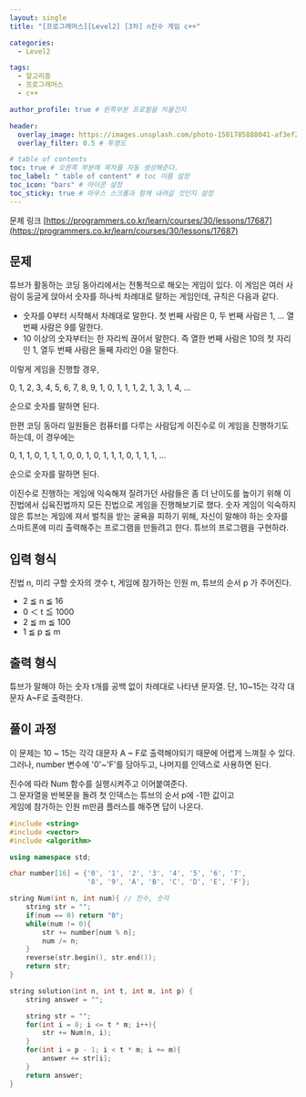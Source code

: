 ```yaml
---
layout: single
title: "[프로그래머스][Level2] [3차] n진수 게임 c++"

categories:
  - Level2

tags:
  - 알고리즘
  - 프로그래머스
  - c++

author_profile: true # 왼쪽부분 프로필을 띄울건지

header:
  overlay_image: https://images.unsplash.com/photo-1501785888041-af3ef285b470?ixlib=rb-1.2.1&ixid=eyJhcHBfaWQiOjEyMDd9&auto=format&fit=crop&w=1350&q=80
  overlay_filter: 0.5 # 투명도

# table of contents
toc: true # 오른쪽 부분에 목차를 자동 생성해준다.
toc_label: " table of content" # toc 이름 설정
toc_icon: "bars" # 아이콘 설정
toc_sticky: true # 마우스 스크롤과 함께 내려갈 것인지 설정
---
```


문제 링크 [https://programmers.co.kr/learn/courses/30/lessons/17687](https://programmers.co.kr/learn/courses/30/lessons/17687)

## 문제

튜브가 활동하는 코딩 동아리에서는 전통적으로 해오는 게임이 있다. 이 게임은 여러 사람이 둥글게 앉아서 숫자를 하나씩 차례대로 말하는 게임인데, 규칙은 다음과 같다.

- 숫자를 0부터 시작해서 차례대로 말한다. 첫 번째 사람은 0, 두 번째 사람은 1, … 열 번째 사람은 9를 말한다.
- 10 이상의 숫자부터는 한 자리씩 끊어서 말한다. 즉 열한 번째 사람은 10의 첫 자리인 1, 열두 번째 사람은 둘째 자리인 0을 말한다.

이렇게 게임을 진행할 경우,

0, 1, 2, 3, 4, 5, 6, 7, 8, 9, 1, 0, 1, 1, 1, 2, 1, 3, 1, 4, …

순으로 숫자를 말하면 된다.

한편 코딩 동아리 일원들은 컴퓨터를 다루는 사람답게 이진수로 이 게임을 진행하기도 하는데, 이 경우에는

0, 1, 1, 0, 1, 1, 1, 0, 0, 1, 0, 1, 1, 1, 0, 1, 1, 1, …

순으로 숫자를 말하면 된다.

이진수로 진행하는 게임에 익숙해져 질려가던 사람들은 좀 더 난이도를 높이기 위해 이진법에서 십육진법까지 모든 진법으로 게임을 진행해보기로 했다. 숫자 게임이 익숙하지 않은 튜브는 게임에 져서 벌칙을 받는 굴욕을 피하기 위해, 자신이 말해야 하는 숫자를 스마트폰에 미리 출력해주는 프로그램을 만들려고 한다. 튜브의 프로그램을 구현하라.

## 입력 형식

진법 n, 미리 구할 숫자의 갯수 t, 게임에 참가하는 인원 m, 튜브의 순서 p 가 주어진다.

- 2 ≦ n ≦ 16
- 0 ＜ t ≦ 1000
- 2 ≦ m ≦ 100
- 1 ≦ p ≦ m

## 출력 형식

튜브가 말해야 하는 숫자 t개를 공백 없이 차례대로 나타낸 문자열. 단, 10~15는 각각 대문자 A~F로 출력한다.

## 풀이 과정

이 문제는 10 ~ 15는 각각 대문자 A ~ F로 출력해야되기 때문에 어렵게 느껴질 수 있다.  
그러나, number 변수에 '0'~'F'를 담아두고, 나머지를 인덱스로 사용하면 된다.

진수에 따라 Num 함수를 실행시켜주고 이어붙여준다.  
그 문자열을 반복문을 돌려 첫 인덱스는 튜브의 순서 p에 -1한 값이고  
게임에 참가하는 인원 m만큼 플러스를 해주면 답이 나온다.

```c++
#include <string>
#include <vector>
#include <algorithm>

using namespace std;

char number[16] = {'0', '1', '2', '3', '4', '5', '6', '7',
                   '8', '9', 'A', 'B', 'C', 'D', 'E', 'F'};

string Num(int n, int num){ // 진수, 숫자
    string str = "";
    if(num == 0) return "0";
    while(num != 0){
        str += number[num % n];
        num /= n;
    }
    reverse(str.begin(), str.end());
    return str;
}

string solution(int n, int t, int m, int p) {
    string answer = "";

    string str = "";
    for(int i = 0; i <= t * m; i++){
        str += Num(n, i);
    }
    for(int i = p - 1; i < t * m; i += m){
        answer += str[i];
    }
    return answer;
}
```
